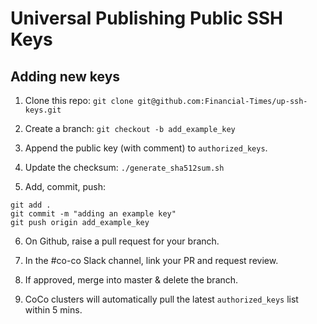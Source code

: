 Universal Publishing Public SSH Keys
======


Adding new keys
----


1. Clone this repo:
```git clone git@github.com:Financial-Times/up-ssh-keys.git```

2. Create a branch:
```git checkout -b add_example_key```

3. Append the public key (with comment) to `authorized_keys`.

4. Update the checksum:
```./generate_sha512sum.sh```

5. Add, commit, push:
```
git add .
git commit -m "adding an example key"
git push origin add_example_key
```

6. On Github, raise a pull request for your branch.

7. In the #co-co Slack channel, link your PR and request review.

8. If approved, merge into master & delete the branch.

9. CoCo clusters will automatically pull the latest `authorized_keys` list within 5 mins.


